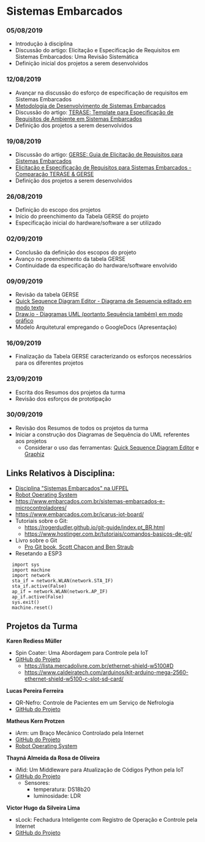 
# Sistemas Embarcados

### 05/08/2019
* Introdução à disciplina
* Discussão do artigo: Elicitação e Especificação de Requisitos em Sistemas Embarcados: Uma Revisão Sistemática
* Definição inicial dos projetos a serem desenvolvidos

### 12/08/2019
* Avançar na discussão do esforço de especificação de requisitos em Sistemas Embarcados
* [Metodologia de Desenvolvimento de Sistemas Embarcados](https://pt.slideshare.net/AlexandreAugustoGiron/metodologias-de-desenvolvimento-de-sistemas-embarcados)
* Discussão do artigo: [TERASE: Template para Especificação de Requisitos de Ambiente em Sistemas Embarcados](http://wer.inf.puc-rio.br/WERpapers/artigos/artigos_WER10/martins.pdf)
* Definição dos projetos a serem desenvolvidos

### 19/08/2019
* Discussão do artigo: [GERSE: Guia de Elicitação de Requisitos para Sistemas Embarcados](http://www.inf.puc-rio.br/wer/WERpapers/artigos/artigos_WER12/paper_3.pdf)
* [Elicitação e Especificação de Requisitos para Sistemas Embarcados - Comparação TERASE & GERSE](https://www.cin.ufpe.br/~in1020/previous/2016.2/docs/works/inicial/Work_Reinaldo.pdf)
* Definição dos projetos a serem desenvolvidos

### 26/08/2019
* Definição do escopo dos projetos
* Início do preenchimento da Tabela GERSE do projeto
* Especificação inicial do hardware/software a ser utilizado

### 02/09/2019
* Conclusão da definição dos escopos do projeto
* Avanço no preenchimento da tabela GERSE
* Continuidade da especificação do hardware/software envolvido

### 09/09/2019
* Revisão da tabela GERSE
* [Quick Sequence Diagram Editor - Diagrama de Sequencia editado em modo texto](https://sourceforge.net/projects/sdedit/)
* [Draw.io - Diagramas UML (portanto Sequência também) em modo gráfico](https://www.draw.io/)
* Modelo Arquitetural empregando o GoogleDocs (Apresentação)

### 16/09/2019
* Finalização da Tabela GERSE caracterizando os esforços necessários para os diferentes projetos

### 23/09/2019
* Escrita dos Resumos dos projetos da turma
* Revisão dos esforços de prototipação

### 30/09/2019
* Revisão dos Resumos de todos os projetos da turma
* Iniciar a construção dos Diagramas de Sequência do UML referentes aos projetos
  * Considerar o uso das ferramentas: [Quick Sequence Diagram Editor](https://sourceforge.net/projects/sdedit/) e [Graphiz](http://www.graphviz.org/)

## Links Relativos à Disciplina:

* [Disciplina "Sistemas Embarcados" na UFPEL](https://institucional.ufpel.edu.br/disciplinas/cod/1110070)
* [Robot Operating System](https://www.ros.org/)
* https://www.embarcados.com.br/sistemas-embarcados-e-microcontroladores/
* https://www.embarcados.com.br/icarus-iot-board/
* Tutoriais sobre o Git:
  * https://rogerdudler.github.io/git-guide/index.pt_BR.html
  * https://www.hostinger.com.br/tutoriais/comandos-basicos-de-git/
* Livro sobre o Git
  * [Pro Git book, Scott Chacon and Ben Straub](https://git-scm.com/book/pt-br/v2)
* Resetando a ESP3
```
  import sys
  import machine
  import network
  sta_if = network.WLAN(network.STA_IF)
  sta_if.active(False)
  ap_if = network.WLAN(network.AP_IF)
  ap_if.active(False)
  sys.exit()
  machine.reset()
```

## Projetos da Turma

**Karen Rediess Müller**
* Spin Coater: Uma Abordagem para Controle pela IoT
* [GitHub do Projeto](https://github.com/KarencomK/SistemasEmbarcados)
  * https://lista.mercadolivre.com.br/ethernet-shield-w5100#D
  * https://www.caldeiratech.com/arduinos/kit-arduino-mega-2560-ethernet-shield-w5100-c-slot-sd-card/

**Lucas Pereira Ferreira**
* QR-Nefro: Controle de Pacientes em um Serviço de Nefrologia
* [GitHub do Projeto](https://github.com/lucaspeferreira/qr-nefro/issues/)

**Matheus Kern Protzen**
* iArm: um Braço Mecânico Controlado pela Internet
* [GitHub do Projeto](https://github.com/MatheusKProt/braco_mecanico)
* [Robot Operating System](https://www.ros.org/)

**Thayná Almeida da Rosa de Oliveira**
* iMid: Um Middleware para Atualização de Códigos Python pela IoT
* [GitHub do Projeto](https://github.com/euthayna/)
  * Sensores: 
    * temperatura: DS18b20 
    * luminosidade: LDR

**Victor Hugo da Silveira Lima**
* sLock: Fechadura Inteligente com Registro de Operação e Controle pela Internet
* [GitHub do Projeto](https://github.com/Victorhlima98/Fechadura_Inteligente)
